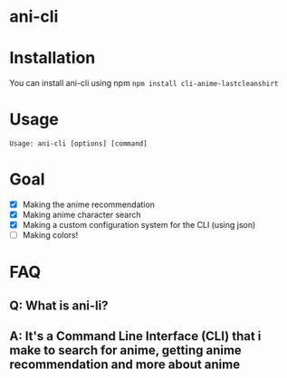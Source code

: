 # ani-cli

# Installation
You can install ani-cli using npm
``` npm install cli-anime-lastcleanshirt ```

# Usage
``` Usage: ani-cli [options] [command] ```

# Goal
- [x] Making the anime recommendation
- [x] Making anime character search
- [x] Making a custom configuration system for the CLI (using json)
- [ ] Making colors!

# FAQ
## Q: What is ani-li?
## A: It's a Command Line Interface (CLI) that i make to search for anime, getting anime recommendation and more about anime
